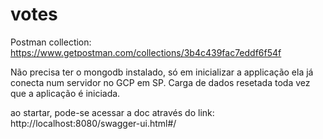 # votes
Postman collection:
https://www.getpostman.com/collections/3b4c439fac7eddf6f54f

Não precisa ter o mongodb instalado, só em inicializar a applicação ela já conecta num servidor no GCP em SP.
Carga de dados resetada toda vez que a aplicação é iniciada.

ao startar, pode-se acessar a doc através do link: http://localhost:8080/swagger-ui.html#/
